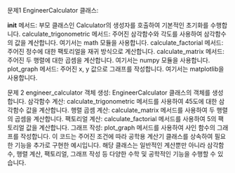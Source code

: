 문제1
EngineerCalculator 클래스:

__init__ 메서드: 부모 클래스인 Calculator의 생성자를 호출하여 기본적인 초기화를 수행합니다.
calculate_trigonometric 메서드: 주어진 삼각함수와 각도를 사용하여 삼각함수의 값을 계산합니다. 여기서는 math 모듈을 사용합니다.
calculate_factorial 메서드: 주어진 정수에 대한 팩토리얼을 재귀 방식으로 계산합니다.
calculate_matrix 메서드: 주어진 두 행렬에 대한 곱셈을 계산합니다. 여기서는 numpy 모듈을 사용합니다.
plot_graph 메서드: 주어진 x, y 값으로 그래프를 작성합니다. 여기서는 matplotlib을 사용합니다.

문제 2
engineer_calculator 객체 생성: EngineerCalculator 클래스의 객체를 생성합니다.
삼각함수 계산: calculate_trigonometric 메서드를 사용하여 45도에 대한 삼각함수 값을 계산합니다.
행렬 곱셈 계산: calculate_matrix 메서드를 사용하여 두 행렬의 곱셈을 계산합니다.
팩토리얼 계산: calculate_factorial 메서드를 사용하여 5의 팩토리얼 값을 계산합니다.
그래프 작성: plot_graph 메서드를 사용하여 사인 함수의 그래프를 작성합니다.
이 코드는 주어진 조건에 따라 공학용 계산기 클래스를 상속하여 필요한 기능을 추가로 구현한 예시입니다. 해당 클래스는 일반적인 계산뿐만 아니라 삼각함수, 행렬 계산, 팩토리얼, 그래프 작성 등 다양한 수학 및 공학적인 기능을 수행할 수 있습니다.

